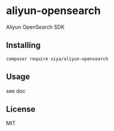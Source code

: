 # aliyun-opensearch

Aliyun OpenSearch SDK

## Installing

```shell
composer require xiya/aliyun-opensearch
```

## Usage

see doc

## License

MIT
